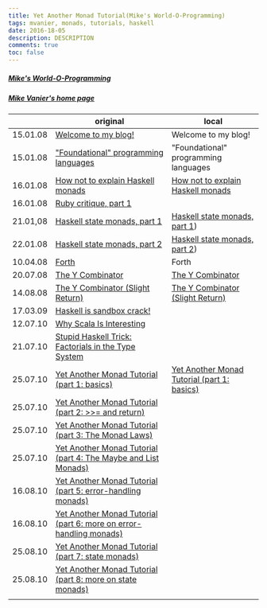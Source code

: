 ```yaml
---
title: Yet Another Monad Tutorial(Mike's World-O-Programming)
tags: mvanier, monads, tutorials, haskell
date: 2016-18-05
description: DESCRIPTION
comments: true
toc: false
---
```


##### <a target="_blank" href="http://mvanier.livejournal.com/?skip=10"> Mike's World-O-Programming</a>
##### <a target="_blank" href="http://users.cms.caltech.edu/~mvanier/">Mike Vanier's home page</a>


|          | original                                                                                                       | local                                                                           |
|----------|----------------------------------------------------------------------------------------------------------------|---------------------------------------------------------------------------------|
| 15.01.08 | [Welcome to my blog!](http://mvanier.livejournal.com/519.htm)                                                  | Welcome to my blog!                                                        |
| 15.01.08 | ["Foundational" programming languages](http://mvanier.livejournal.com/998.html)                                | "Foundational" programming languages |
| 16.01.08 | [How not to explain Haskell monads](http://mvanier.livejournal.com/1205.html)                                  | [How not to explain Haskell monads](../mvanier-monad/how-not-to-explain-haskell-monads.html)   |
| 16.01.08 | [Ruby critique, part 1](http://mvanier.livejournal.com/1351.html)                                              |  |
| 21.01,08 | [Haskell state monads, part 1](http://mvanier.livejournal.com/1765.html)                                       | [Haskell state monads, part 1](../mvanier-monad/statemonad-part1.html))                           |
| 22.01.08 | [Haskell state monads, part 2](http://mvanier.livejournal.com/1901.html)                                       | [Haskell state monads, part 2](../mvanier-monad/statemonad-part2.html))                           |
| 10.04.08 | [Forth](http://mvanier.livejournal.com/2133.html)                                                              | Forth |
| 20.07.08 | [The Y Combinator](http://mvanier.livejournal.com/2700.html)                                                   | [The Y Combinator](../mvanier-monad/y-combinator.html)                    |
| 14.08.08 | [The Y Combinator (Slight Return)](http://mvanier.livejournal.com/2897.html)                                   | [The Y Combinator (Slight Return)](../mvanier-monad/y-combinator-return.html)    |
| 17.03.09 | [Haskell is sandbox crack!](http://mvanier.livejournal.com/2009/03/17/)                                        |         |
| 12.07.10 | [Why Scala Is Interesting](http://mvanier.livejournal.com/3395.html)                                           |                                                                                 |
| 21.07.10 | [Stupid Haskell Trick: Factorials in the Type System](http://mvanier.livejournal.com/3820.html)                |                                                                                 |
| 25.07.10 | [Yet Another Monad Tutorial (part 1: basics)](http://mvanier.livejournal.com/3917.html)                        | [Yet Another Monad Tutorial (part 1: basics)](../mvanier-monad/monad_1.html)                                 |
| 25.07.10 | [Yet Another Monad Tutorial (part 2: >>= and return)](http://mvanier.livejournal.com/4305.html)                |                                                                                 |
| 25.07.10 | [Yet Another Monad Tutorial (part 3: The Monad Laws)](http://mvanier.livejournal.com/4586.html)                |                                                                                 |
| 25.07.10 | [Yet Another Monad Tutorial (part 4: The Maybe and List Monads)](http://mvanier.livejournal.com/4647.html)     |                                                                                 |
| 16.08.10 | [Yet Another Monad Tutorial (part 5: error-handling monads)](http://mvanier.livejournal.com/5103.html)         |                                                                                 |
| 16.08.10 | [Yet Another Monad Tutorial (part 6: more on error-handling monads)](http://mvanier.livejournal.com/5343.html) |                                                                                 |
| 25.08.10 | [Yet Another Monad Tutorial (part 7: state monads)](http://mvanier.livejournal.com/5406.html)                  |                                                                                 |
| 25.08.10 | [Yet Another Monad Tutorial (part 8: more on state monads)](http://mvanier.livejournal.com/5846.html)          |                                                                                 |
|          |                                                                                                                |                                                                                 |


